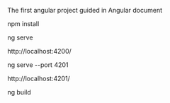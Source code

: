 The first angular project guided in Angular document

npm install

ng serve

http://localhost:4200/

ng serve --port 4201

http://localhost:4201/

ng build